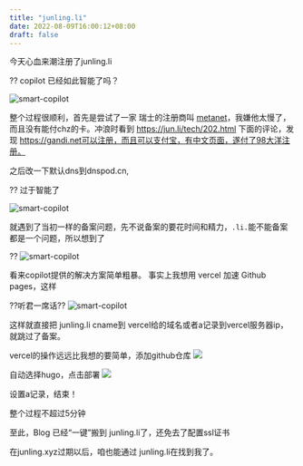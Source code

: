 ```yaml
---
title: "junling.li"
date: 2022-08-09T16:00:12+08:00
draft: false
---
```


今天心血来潮注册了junling.li

?? copilot 已经如此智能了吗？

![smart-copilot](https://charon-pic.oss-cn-hangzhou.aliyuncs.com/Snipaste_2022-08-09_17-50-15.png)

整个过程很顺利，首先是尝试了一家 瑞士的注册商叫 [metanet](https://www.metanet.ch)，我嫌他太慢了，而且没有能付chz的卡。冲浪时看到 https://jun.li/tech/202.html 下面的评论，发现 https://gandi.net可以注册，而且可以支付宝，有中文页面，遂付了98大洋注册。

之后改一下默认dns到dnspod.cn,

?? 过于智能了

![smart-copilot](https://charon-pic.oss-cn-hangzhou.aliyuncs.com/Snipaste_2022-08-09_17-59-12.png)

就遇到了当初一样的备案问题，先不说备案的要花时间和精力，`.li.`能不能备案都是一个问题，所以想到了

?? 
![smart-copilot](https://charon-pic.oss-cn-hangzhou.aliyuncs.com/Snipaste_2022-08-09_18-02-44.png)

看来copilot提供的解决方案简单粗暴。
事实上我想用 vercel 加速 Github pages，这样

??听君一席话??
![smart-copilot](https://charon-pic.oss-cn-hangzhou.aliyuncs.com/Snipaste_2022-08-09_18-08-00.png)

这样就直接把 junling.li cname到 vercel给的域名或者a记录到vercel服务器ip，就跳过了备案。

vercel的操作远远比我想的要简单，添加github仓库
![](https://charon-pic.oss-cn-hangzhou.aliyuncs.com/Snipaste_2022-08-09_18-13-37.png)

自动选择hugo，点击部署
![](https://charon-pic.oss-cn-hangzhou.aliyuncs.com/Snipaste_2022-08-09_18-14-31.png)

设置a记录，结束！

整个过程不超过5分钟

至此，Blog 已经“一键”搬到 junling.li了，还免去了配置ssl证书

在junling.xyz过期以后，咱也能通过 junling.li在找到我了。




